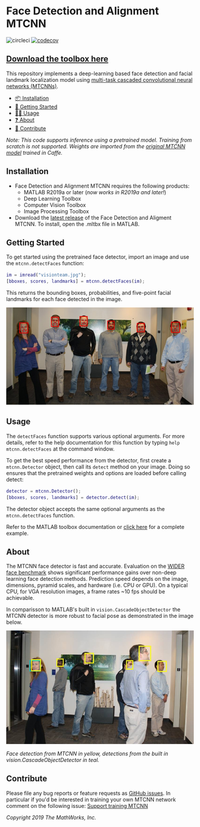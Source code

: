 # Face Detection and Alignment MTCNN

![circleci](https://circleci.com/gh/matlab-deep-learning/mtcnn-face-detection.svg?style=svg)
[![codecov](https://codecov.io/gh/matlab-deep-learning/mtcnn-face-detection/branch/master/graph/badge.svg)](https://codecov.io/gh/matlab-deep-learning/mtcnn-face-detection)

## [__Download the toolbox here__](https://github.com/matlab-deep-learning/mtcnn-face-detection/releases/latest/download/MTCNN-Face-Detection.mltbx)

This repository implements a deep-learning based face detection and facial landmark localization model using [multi-task cascaded convolutional neural networks (MTCNNs)](https://kpzhang93.github.io/MTCNN_face_detection_alignment/). 

- [📦 Installation](#installation)
- [🏁 Getting Started](#getting-started)
- [🔎😄 Usage](#usage)
- [❓ About](#about)
- [💬 Contribute](#contribute)

_Note: This code supports inference using a pretrained model. Training from scratch is not supported. Weights are imported from the [original MTCNN model](https://kpzhang93.github.io/MTCNN_face_detection_alignment/) trained in Caffe._

## Installation

- Face Detection and Alignment MTCNN requires the following products:
  - MATLAB R2019a or later (_now works in R2019a and later!_)
  - Deep Learning Toolbox
  - Computer Vision Toolbox
  - Image Processing Toolbox
- Download the [latest release](https://github.com/matlab-deep-learning/mtcnn-face-detection/releases/) of the Face Detection and Aligment MTCNN. To install, open the .mltbx file in MATLAB.

## Getting Started

To get started using the pretrained face detector, import an image and use the `mtcnn.detectFaces` function:

```matlab
im = imread("visionteam.jpg");
[bboxes, scores, landmarks] = mtcnn.detectFaces(im);
```

This returns the bounding boxes, probabilities, and five-point facial landmarks for each face detected in the image.

![](doc/output1.jpg)

## Usage

The `detectFaces` function supports various optional arguments. For more details, refer to the help documentation for this function by typing `help mtcnn.detectFaces` at the command window.

To get the best speed performance from the detector, first create a `mtcnn.Detector` object, then call its `detect` method on your image. Doing so ensures that the pretrained weights and options are loaded before calling detect:

```matlab
detector = mtcnn.Detector();
[bboxes, scores, landmarks] = detector.detect(im);
```

The detector object accepts the same optional arguments as the `mtcnn.detectFaces` function.

Refer to the MATLAB toolbox documentation or [click here](docs/getting_started.md) for a complete example.

## About

The MTCNN face detector is fast and accurate. Evaluation on the [WIDER face benchmark](http://mmlab.ie.cuhk.edu.hk/projects/WIDERFace/WiderFace_Results.html) shows significant performance gains over non-deep learning face detection methods. Prediction speed depends on the image, dimensions, pyramid scales, and hardware (i.e. CPU or GPU). On a typical CPU, for VGA resolution images, a frame rates ~10 fps should be achievable.

In comparisson to MATLAB's built in `vision.CascadeObjectDetector` the MTCNN detector is more robust to facial pose as demonstrated in the image below.

![](doc/output2.jpg)

_Face detection from MTCNN in yellow, detections from the built in vision.CascadeObjectDetector in teal._


## Contribute

Please file any bug reports or feature requests as [GitHub issues](https://github.com/matlab-deep-learning/mtcnn-face-detection/issues). In particular if you'd be interested in training your own MTCNN network comment on the following issue: [Support training MTCNN](https://github.com/matlab-deep-learning/mtcnn-face-detection/issues/1)

_Copyright 2019 The MathWorks, Inc._

